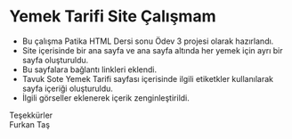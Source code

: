 # Yemek Tarifi Site Çalışmam

- Bu çalışma Patika HTML Dersi sonu Ödev 3 projesi olarak hazırlandı.
- Site içerisinde bir ana sayfa ve ana sayfa altında her yemek için ayrı bir sayfa oluşturuldu.
- Bu sayfalara bağlantı linkleri eklendi.
- Tavuk Sote Yemek Tarifi sayfası içerisinde ilgili etiketkler kullanılarak sayfa içeriği oluşturuldu.
- İlgili görseller eklenerek içerik zenginleştirildi.

Teşekkürler  
Furkan Taş